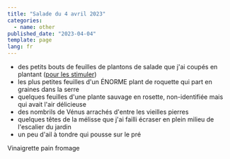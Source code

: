 ```yaml
---
title: "Salade du 4 avril 2023"
categories:
  - name: other
published_date: "2023-04-04"
template: page
lang: fr
---
```


- des petits bouts de feuilles de plantons de salade que j'ai coupés en plantant ([pour les stimuler](https://plantes-jardins.fr/planter-salade/))
- les plus petites feuilles d'un ÉNORME plant de roquette qui part en graines dans la serre
- quelques feuilles d'une plante sauvage en rosette, non-identifiée mais qui avait l'air délicieuse
- des nombrils de Vénus arrachés d'entre les vieilles pierres
- quelques têtes de la mélisse que j'ai failli écraser en plein milieu de l'escalier du jardin
- un peu d'ail à tondre qui pousse sur le pré

Vinaigrette pain fromage
